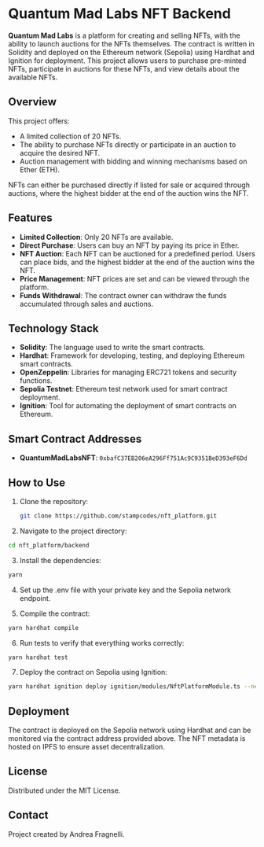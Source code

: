 # Quantum Mad Labs NFT Backend

**Quantum Mad Labs** is a platform for creating and selling NFTs, with the ability to launch auctions for the NFTs themselves. The contract is written in Solidity and deployed on the Ethereum network (Sepolia) using Hardhat and Ignition for deployment. This project allows users to purchase pre-minted NFTs, participate in auctions for these NFTs, and view details about the available NFTs.

## Overview

This project offers:

- A limited collection of 20 NFTs.
- The ability to purchase NFTs directly or participate in an auction to acquire the desired NFT.
- Auction management with bidding and winning mechanisms based on Ether (ETH).

NFTs can either be purchased directly if listed for sale or acquired through auctions, where the highest bidder at the end of the auction wins the NFT.

## Features

- **Limited Collection**: Only 20 NFTs are available.
- **Direct Purchase**: Users can buy an NFT by paying its price in Ether.
- **NFT Auction**: Each NFT can be auctioned for a predefined period. Users can place bids, and the highest bidder at the end of the auction wins the NFT.
- **Price Management**: NFT prices are set and can be viewed through the platform.
- **Funds Withdrawal**: The contract owner can withdraw the funds accumulated through sales and auctions.

## Technology Stack

- **Solidity**: The language used to write the smart contracts.
- **Hardhat**: Framework for developing, testing, and deploying Ethereum smart contracts.
- **OpenZeppelin**: Libraries for managing ERC721 tokens and security functions.
- **Sepolia Testnet**: Ethereum test network used for smart contract deployment.
- **Ignition**: Tool for automating the deployment of smart contracts on Ethereum.

## Smart Contract Addresses

- **QuantumMadLabsNFT**: `0xbafC37EB206eA296Ff751Ac9C9351BeD393eF6Dd`

## How to Use

1. Clone the repository:

   ```bash
   git clone https://github.com/stampcodes/nft_platform.git
   ```

2. Navigate to the project directory:

```bash
cd nft_platform/backend
```

3. Install the dependencies:

```bash
yarn
```

4. Set up the .env file with your private key and the Sepolia network endpoint.

5. Compile the contract:

```bash
yarn hardhat compile
```

6. Run tests to verify that everything works correctly:

```bash
yarn hardhat test
```

7. Deploy the contract on Sepolia using Ignition:

```bash
yarn hardhat ignition deploy ignition/modules/NftPlatformModule.ts --network sepolia
```

## Deployment

The contract is deployed on the Sepolia network using Hardhat and can be monitored via the contract address provided above. The NFT metadata is hosted on IPFS to ensure asset decentralization.

## License

Distributed under the MIT License.

## Contact

Project created by Andrea Fragnelli.
